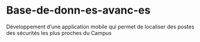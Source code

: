 # Base-de-donn-es-avanc-es
Développement d’une application mobile qui permet de localiser des postes des sécurités les plus proches du Campus
